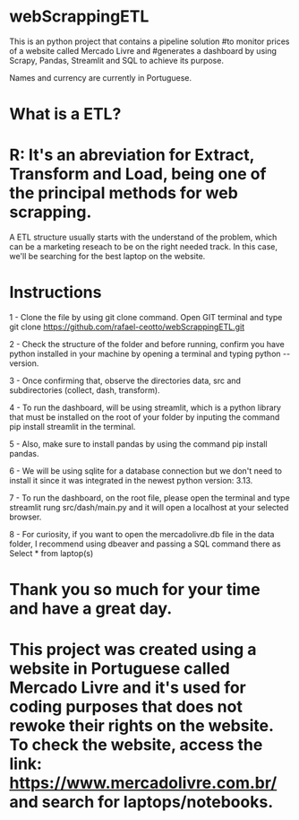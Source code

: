 # webScrappingETL

This is an python project that contains a pipeline solution
#to monitor prices of a website called Mercado Livre and
#generates a dashboard by using Scrapy, Pandas, Streamlit and SQL to achieve its purpose.

Names and currency are currently in Portuguese.

# What is a ETL?
# R: It's an abreviation for Extract, Transform and Load, being one of the principal methods for web scrapping.

A ETL structure usually starts with the understand of the problem, which can be a marketing reseach to be on the right needed track. In this case, we'll be searching for the best laptop on the website.

# Instructions

1 - Clone the file by using git clone command. Open GIT terminal and type git clone https://github.com/rafael-ceotto/webScrappingETL.git

2 - Check the structure of the folder and before running, confirm you have python installed in your machine by opening a terminal and typing python --version.

3 - Once confirming that, observe the directories data, src and subdirectories (collect, dash, transform).

4 - To run the dashboard, will be using streamlit, which is a python library that must be installed on the root of your folder by inputing the command pip install streamlit 
in the terminal.

5 - Also, make sure to install pandas by using the command pip install pandas.

6 - We will be using sqlite for a database connection but we don't need to install it since it was integrated in the newest python version: 3.13.

7 - To run the dashboard, on the root file, please open the terminal and type streamlit rung src/dash/main.py and it will open a localhost at your selected browser.

8 - For curiosity, if you want to open the mercadolivre.db file in the data folder, I recommend using dbeaver and passing a SQL command there as Select * from laptop(s)

# Thank you so much for your time and have a great day.

# This project was created using a website in Portuguese called Mercado Livre and it's used for coding purposes that does not rewoke their rights on the website. To check the website, access the link: https://www.mercadolivre.com.br/ and search for laptops/notebooks.
